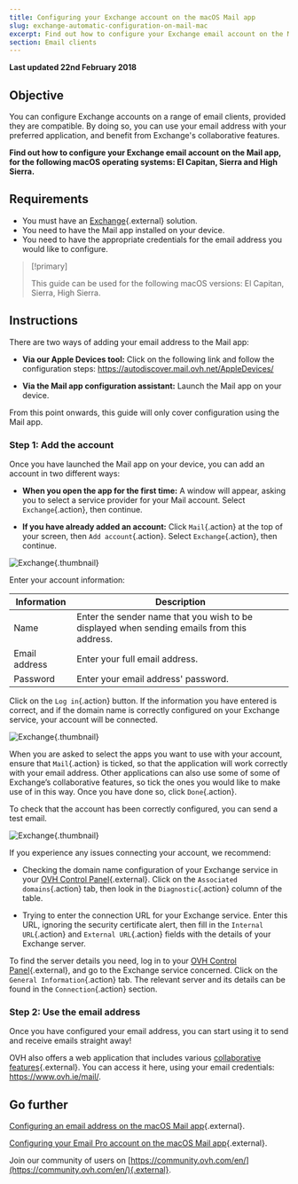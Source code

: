 ```yaml
---
title: Configuring your Exchange account on the macOS Mail app
slug: exchange-automatic-configuration-on-mail-mac
excerpt: Find out how to configure your Exchange email account on the Mail app, for the following macOS operating systems - El Capitan, Sierra and High Sierra
section: Email clients
---
```


**Last updated 22nd February 2018**

## Objective

You can configure Exchange accounts on a range of email clients, provided they are compatible. By doing so, you can use your email address with your preferred application, and benefit from Exchange's collaborative features.

**Find out how to configure your Exchange email account on the Mail app, for the following macOS operating systems: El Capitan, Sierra and High Sierra.**


## Requirements

- You must have an [Exchange](https://www.ovh.ie/emails/){.external} solution.
- You need to have the Mail app installed on your device.
- You need to have the appropriate credentials for the email address you would like to configure.

> [!primary]
>
> This guide can be used for the following macOS versions: El Capitan, Sierra, High Sierra.
>

## Instructions

There are two ways of adding your email address to the Mail app:

- **Via our Apple Devices tool:** Click on the following link and follow the configuration steps:  <https://autodiscover.mail.ovh.net/AppleDevices/>

- **Via the Mail app configuration assistant:** Launch the Mail app on your device.

From this point onwards, this guide will only cover configuration using the Mail app.

### Step 1: Add the account

Once you have launched the Mail app on your device, you can add an account in two different ways:

- **When you open the app for the first time:** A window will appear, asking you to select a service provider for your Mail account. Select `Exchange`{.action}, then continue.

- **If you have already added an account:** Click `Mail`{.action} at the top of your screen, then `Add account`{.action}. Select `Exchange`{.action}, then continue.

![Exchange](images/configuration-mail-macos-step1.png){.thumbnail}

Enter your account information:

|Information|Description| 
|---|---| 
|Name|Enter the sender name that you wish to be displayed when sending emails from this address.|
|Email address|Enter your full email address.|
|Password|Enter your email address' password.|  

Click on the `Log in`{.action} button. If the information you have entered is correct, and if the domain name is correctly configured on your Exchange service, your account will be connected.

![Exchange](images/configuration-mail-macos-step2.png){.thumbnail}

When you are asked to select the apps you want to use with your account, ensure that `Mail`{.action} is ticked, so that the application will work correctly with your email address. Other applications can also use some of some of Exchange’s collaborative features, so tick the ones you would like to make use of in this way. Once you have done so, click `Done`{.action}.

To check that the account has been correctly configured, you can send a test email.

![Exchange](images/configuration-mail-macos-step3.png){.thumbnail}

If you experience any issues connecting your account, we recommend:

- Checking the domain name configuration of your Exchange service in your [OVH Control Panel](https://www.ovh.com/auth/?action=gotomanager){.external}. Click on the `Associated domains`{.action} tab, then look in the `Diagnostic`{.action} column of the table.

- Trying to enter the connection URL for your Exchange service. Enter this URL, ignoring the security certificate alert, then fill in the `Internal URL`{.action} and `External URL`{.action} fields with the details of your Exchange server.

To find the server details you need, log in to your [OVH Control Panel](https://www.ovh.com/auth/?action=gotomanager){.external}, and go to the Exchange service concerned. Click on the `General Information`{.action} tab. The relevant server and its details can be found in the `Connection`{.action} section.

### Step 2: Use the email address

Once you have configured your email address, you can start using it to send and receive emails straight away!

OVH also offers a web application that includes various [collaborative features](https://www.ovh.ie/emails/){.external}. You can access it here, using your email credentials: <https://www.ovh.ie/mail/>.

## Go further

[Configuring an email address on the macOS Mail app](https://docs.ovh.com/ie/en/emails/guide-configuring-mail-on-macos/){.external}.

[Configuring your Email Pro account on the macOS Mail app](https://docs.ovh.com/ie/en/emails-pro/configuring-email-pro-macos-mail/){.external}.

Join our community of users on [https://community.ovh.com/en/](https://community.ovh.com/en/){.external}.
